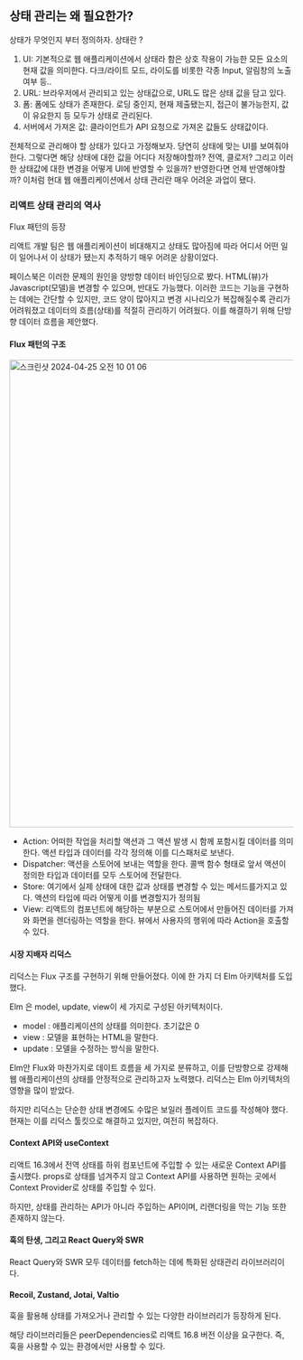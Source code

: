 ## 상태 관리는 왜 필요한가?

상태가 무엇인지 부터 정의하자. 상태란 ?

1. UI: 기본적으로 웹 애플리케이션에서 상태라 함은 상호 작용이 가능한 모든 요소의 현재 값을 의미한다. 다크/라이트 모드, 라이도를 비롯한 각종 Input, 알림창의 노출 여부 등..
2. URL: 브라우저에서 관리되고 있는 상태값으로, URL도 많은 상태 값을 담고 있다.
3. 폼: 폼에도 상태가 존재한다. 로딩 중인지, 현재 제출됐는지, 접근이 불가능한지, 값이 유요한지 등 모두가 상태로 관리된다.
4. 서버에서 가져온 값: 클라이언트가 API 요청으로 가져온 값들도 상태값이다.

전체적으로 관리해야 할 상태가 있다고 가정해보자. 당연히 상태에 맞는 UI를 보여줘야한다. 그렇다면 해당 상태에 대한 값을 어디다 저장해야할까? 전역, 클로저? 그리고 이러한 상태값에 대한 변경을 어떻게 UI에 반영할 수 있을까? 반영한다면 언제 반영해야할까? 이처럼 현대 웹 애플리케이션에서 상태 관리란 매우 어려운 과업이 됐다.

### 리액트 상태 관리의 역사

Flux 패턴의 등장

리액트 개발 팀은 웹 애플리케이션이 비대해지고 상태도 많아짐에 따라 어디서 어떤 일이 일어나서 이 상태가 됐는지 추적하기 매우 어려운 상황이었다.

페이스북은 이러한 문제의 원인을 양방향 데이터 바인딩으로 봤다. HTML(뷰)가 Javascript(모델)을 변경할 수 있으며, 반대도 가능했다. 이러한 코드는 기능을 구현하는 데에는 간단할 수 있지만, 코드 양이 많아지고 변경 시나리오가 복잡해질수록 관리가 어려워졌고 데이터의 흐름(상태)를 적절히 관리하기 어려웠다. 이를 해결하기 위해 단방향 데이터 흐름을 제안했다.

#### Flux 패턴의 구조

<img width="828" alt="스크린샷 2024-04-25 오전 10 01 06" src="https://gist.github.com/assets/78193416/2bda471d-21b5-4bad-861a-5daaeec18768">

- Action: 어떠한 작업을 처리할 액션과 그 액션 발생 시 함께 포함시킬 데이터를 의미한다. 액션 타입과 데이터를 각각 정의해 이를 디스패처로 보낸다.
- Dispatcher: 액션을 스토어에 보내는 역할을 한다. 콜백 함수 형태로 앞서 액션이 정의한 타입과 데이터를 모두 스토어에 전달한다.
- Store: 여기에서 실제 상태에 대한 값과 상태를 변경할 수 있는 메서드를가지고 있다. 액션의 타입에 따라 어떻게 이를 변경할지가 정의됨
- View: 리액트의 컴포넌트에 해당하는 부분으로 스토어에서 만들어진 데이터를 가져와 화면을 렌더링하는 역할을 한다. 뷰에서 사용자의 행위에 따라 Action을 호출할 수 있다.

#### 시장 지배자 리덕스

리덕스는 Flux 구조를 구현하기 위해 만들어졌다. 이에 한 가지 더 Elm 아키텍처를 도입했다.

Elm 은 model, update, view이 세 가지로 구성된 아키텍처이다.

- model : 애플리케이션의 상태를 의미한다. 초기값은 0
- view : 모델을 표현하는 HTML을 말한다.
- update : 모델을 수정하는 방식을 말한다.

Elm안 Flux와 마찬가지로 데이트 흐름을 세 가지로 분류하고, 이를 단방향으로 강제해 웹 애플리케이션의 상태를 안정적으로 관리하고자 노력했다. 리덕스는 Elm 아키텍처의 영향을 많이 받았다.

하지만 리덕스는 단순한 상태 변경에도 수많은 보일러 플레이트 코드를 작성해야 했다. 현재는 이를 리덕스 툴킷으로 해결하고 있지만, 여전히 복잡하다.

#### Context API와 useContext

리액트 16.3에서 전역 상태를 하위 컴포넌트에 주입할 수 있는 새로운 Context API를 출시했다. props로 상태를 넘겨주지 않고 Context API를 사용하면 원하는 곳에서 Context Provider로 상태를 주입할 수 있다.

하지만, 상태를 관리하는 API가 아니라 주입하는 API이며, 리랜더링을 막는 기능 또한 존재하지 않는다.

#### 훅의 탄생, 그리고 React Query와 SWR

React Query와 SWR 모두 데이터를 fetch하는 데에 특화된 상태관리 라이브러리이다.

#### Recoil, Zustand, Jotai, Valtio

훅을 활용해 상태를 가져오거나 관리할 수 있는 다양한 라이브러리가 등장하게 된다.

해당 라이브러리들은 peerDependencies로 리액트 16.8 버전 이상을 요구한다. 즉, 훅을 사용할 수 있는 환경에서만 사용할 수 있다.
